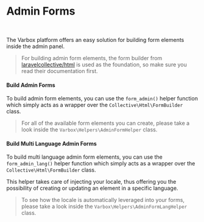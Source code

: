 <h1>Admin Forms</h1>

<br />

<p id="first-p">
The Varbox platform offers an easy solution for building form elements inside the admin panel.
</p>

> For building admin form elements, the form builder from <a href="https://packagist.org/packages/laravelcollective/html" target="_blank">laravelcollective/html</a> is used as the foundation, so make sure you read their documentation first.

<a name="build-admin-forms"></a>
#### Build Admin Forms

To build admin form elements, you can use the `form_admin()` helper function which simply acts as a wrapper over the `Collective\Html\FormBuilder` class.

> For all of the available form elements you can create, please take a look inside the `Varbox\Helpers\AdminFormHelper` class.

<a name="build-admin-forms"></a>
#### Build Multi Language Admin Forms

To build multi language admin form elements, you can use the `form_admin_lang()` helper function which simply acts as a wrapper over the `Collective\Html\FormBuilder` class.

This helper takes care of injecting your locale, thus offering you the possibility of creating or updating an element in a specific language.

> To see how the locale is automatically leveraged into your forms, please take a look inside the `Varbox\Helpers\AdminFormLangHelper` class.
